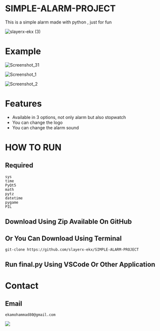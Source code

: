 # SIMPLE-ALARM-PROJECT

This is a simple alarm made with python , just for fun

![slayerx-ekx (3)](https://github.com/slayerx-ekx/SIMPLE-ALARM-PROJECT/assets/155826497/14a751b3-6fab-4fa8-ac3c-6280bfc397ee)


# Example


![Screenshot_31](https://github.com/slayerx-ekx/SIMPLE-ALARM-PROJECT/assets/155826497/04d9f27b-fca1-4351-ba4c-d3807068bd8d)

![Screenshot_1](https://github.com/slayerx-ekx/SIMPLE-ALARM-PROJECT/assets/155826497/512f08f4-e574-4f25-983a-71b8a78c9b68)

![Screenshot_2](https://github.com/slayerx-ekx/SIMPLE-ALARM-PROJECT/assets/155826497/fb1395d1-d142-4e0a-b925-704b25ca0a05)

# Features
- Available in 3 options, not only alarm but also stopwatch
- You can change the logo
- You can change the alarm sound


# HOW TO RUN

## Required
    sys
    time
    PyQt5
    math
    pytz
    datetime
    pygame
    PIL

## Download Using Zip  Available On GitHub

## Or You Can Download Using Terminal

    git-clone https://github.com/slayerx-ekx/SIMPLE-ALARM-PROJECT


## Run final.py Using VSCode Or Other Application

# Contact

## Email
    ekamohammad80@gmail.com

![](https://komarev.com/ghpvc/?username=slayerx-ekx)
